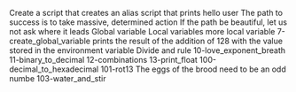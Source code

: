 Create a script that creates an alias
script that prints hello user
The path to success is to take massive, determined action
If the path be beautiful, let us not ask where it leads
Global variable
Local variables
more local variable
7-create_global_variable
prints the result of the addition of 128 with the value stored in the environment variable
Divide and rule
10-love_exponent_breath
11-binary_to_decimal
12-combinations
13-print_float
100-decimal_to_hexadecimal
101-rot13
The eggs of the brood need to be an odd numbe
103-water_and_stir